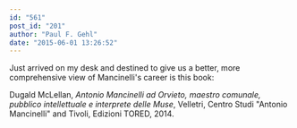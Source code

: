 ```yaml
---
id: "561"
post_id: "201"
author: "Paul F. Gehl"
date: "2015-06-01 13:26:52"
---
```

Just arrived on my desk and destined to give us a better, more comprehensive view of Mancinelli's career is this book:

Dugald McLellan, <em>Antonio Mancinelli ad Orvieto, maestro comunale, pubblico intellettuale e interprete delle Muse</em>, Velletri, Centro Studi "Antonio Mancinelli" and Tivoli, Edizioni TORED, 2014.
